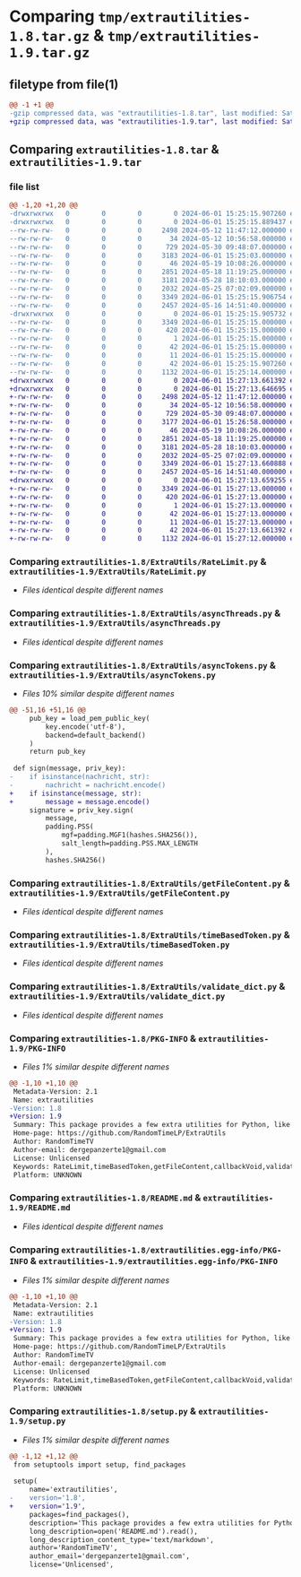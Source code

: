 # Comparing `tmp/extrautilities-1.8.tar.gz` & `tmp/extrautilities-1.9.tar.gz`

## filetype from file(1)

```diff
@@ -1 +1 @@
-gzip compressed data, was "extrautilities-1.8.tar", last modified: Sat Jun  1 15:25:15 2024, max compression
+gzip compressed data, was "extrautilities-1.9.tar", last modified: Sat Jun  1 15:27:13 2024, max compression
```

## Comparing `extrautilities-1.8.tar` & `extrautilities-1.9.tar`

### file list

```diff
@@ -1,20 +1,20 @@
-drwxrwxrwx   0        0        0        0 2024-06-01 15:25:15.907260 extrautilities-1.8/
-drwxrwxrwx   0        0        0        0 2024-06-01 15:25:15.889437 extrautilities-1.8/ExtraUtils/
--rw-rw-rw-   0        0        0     2498 2024-05-12 11:47:12.000000 extrautilities-1.8/ExtraUtils/RateLimit.py
--rw-rw-rw-   0        0        0       34 2024-05-12 10:56:58.000000 extrautilities-1.8/ExtraUtils/__init__.py
--rw-rw-rw-   0        0        0      729 2024-05-30 09:48:07.000000 extrautilities-1.8/ExtraUtils/asyncThreads.py
--rw-rw-rw-   0        0        0     3183 2024-06-01 15:25:03.000000 extrautilities-1.8/ExtraUtils/asyncTokens.py
--rw-rw-rw-   0        0        0       46 2024-05-19 10:08:26.000000 extrautilities-1.8/ExtraUtils/callbackVoid.py
--rw-rw-rw-   0        0        0     2851 2024-05-18 11:19:25.000000 extrautilities-1.8/ExtraUtils/getFileContent.py
--rw-rw-rw-   0        0        0     3181 2024-05-28 18:10:03.000000 extrautilities-1.8/ExtraUtils/timeBasedToken.py
--rw-rw-rw-   0        0        0     2032 2024-05-25 07:02:09.000000 extrautilities-1.8/ExtraUtils/validate_dict.py
--rw-rw-rw-   0        0        0     3349 2024-06-01 15:25:15.906754 extrautilities-1.8/PKG-INFO
--rw-rw-rw-   0        0        0     2457 2024-05-16 14:51:40.000000 extrautilities-1.8/README.md
-drwxrwxrwx   0        0        0        0 2024-06-01 15:25:15.905732 extrautilities-1.8/extrautilities.egg-info/
--rw-rw-rw-   0        0        0     3349 2024-06-01 15:25:15.000000 extrautilities-1.8/extrautilities.egg-info/PKG-INFO
--rw-rw-rw-   0        0        0      420 2024-06-01 15:25:15.000000 extrautilities-1.8/extrautilities.egg-info/SOURCES.txt
--rw-rw-rw-   0        0        0        1 2024-06-01 15:25:15.000000 extrautilities-1.8/extrautilities.egg-info/dependency_links.txt
--rw-rw-rw-   0        0        0       42 2024-06-01 15:25:15.000000 extrautilities-1.8/extrautilities.egg-info/requires.txt
--rw-rw-rw-   0        0        0       11 2024-06-01 15:25:15.000000 extrautilities-1.8/extrautilities.egg-info/top_level.txt
--rw-rw-rw-   0        0        0       42 2024-06-01 15:25:15.907260 extrautilities-1.8/setup.cfg
--rw-rw-rw-   0        0        0     1132 2024-06-01 15:25:14.000000 extrautilities-1.8/setup.py
+drwxrwxrwx   0        0        0        0 2024-06-01 15:27:13.661392 extrautilities-1.9/
+drwxrwxrwx   0        0        0        0 2024-06-01 15:27:13.646695 extrautilities-1.9/ExtraUtils/
+-rw-rw-rw-   0        0        0     2498 2024-05-12 11:47:12.000000 extrautilities-1.9/ExtraUtils/RateLimit.py
+-rw-rw-rw-   0        0        0       34 2024-05-12 10:56:58.000000 extrautilities-1.9/ExtraUtils/__init__.py
+-rw-rw-rw-   0        0        0      729 2024-05-30 09:48:07.000000 extrautilities-1.9/ExtraUtils/asyncThreads.py
+-rw-rw-rw-   0        0        0     3177 2024-06-01 15:26:58.000000 extrautilities-1.9/ExtraUtils/asyncTokens.py
+-rw-rw-rw-   0        0        0       46 2024-05-19 10:08:26.000000 extrautilities-1.9/ExtraUtils/callbackVoid.py
+-rw-rw-rw-   0        0        0     2851 2024-05-18 11:19:25.000000 extrautilities-1.9/ExtraUtils/getFileContent.py
+-rw-rw-rw-   0        0        0     3181 2024-05-28 18:10:03.000000 extrautilities-1.9/ExtraUtils/timeBasedToken.py
+-rw-rw-rw-   0        0        0     2032 2024-05-25 07:02:09.000000 extrautilities-1.9/ExtraUtils/validate_dict.py
+-rw-rw-rw-   0        0        0     3349 2024-06-01 15:27:13.660888 extrautilities-1.9/PKG-INFO
+-rw-rw-rw-   0        0        0     2457 2024-05-16 14:51:40.000000 extrautilities-1.9/README.md
+drwxrwxrwx   0        0        0        0 2024-06-01 15:27:13.659255 extrautilities-1.9/extrautilities.egg-info/
+-rw-rw-rw-   0        0        0     3349 2024-06-01 15:27:13.000000 extrautilities-1.9/extrautilities.egg-info/PKG-INFO
+-rw-rw-rw-   0        0        0      420 2024-06-01 15:27:13.000000 extrautilities-1.9/extrautilities.egg-info/SOURCES.txt
+-rw-rw-rw-   0        0        0        1 2024-06-01 15:27:13.000000 extrautilities-1.9/extrautilities.egg-info/dependency_links.txt
+-rw-rw-rw-   0        0        0       42 2024-06-01 15:27:13.000000 extrautilities-1.9/extrautilities.egg-info/requires.txt
+-rw-rw-rw-   0        0        0       11 2024-06-01 15:27:13.000000 extrautilities-1.9/extrautilities.egg-info/top_level.txt
+-rw-rw-rw-   0        0        0       42 2024-06-01 15:27:13.661392 extrautilities-1.9/setup.cfg
+-rw-rw-rw-   0        0        0     1132 2024-06-01 15:27:12.000000 extrautilities-1.9/setup.py
```

### Comparing `extrautilities-1.8/ExtraUtils/RateLimit.py` & `extrautilities-1.9/ExtraUtils/RateLimit.py`

 * *Files identical despite different names*

### Comparing `extrautilities-1.8/ExtraUtils/asyncThreads.py` & `extrautilities-1.9/ExtraUtils/asyncThreads.py`

 * *Files identical despite different names*

### Comparing `extrautilities-1.8/ExtraUtils/asyncTokens.py` & `extrautilities-1.9/ExtraUtils/asyncTokens.py`

 * *Files 10% similar despite different names*

```diff
@@ -51,16 +51,16 @@
     pub_key = load_pem_public_key(
         key.encode('utf-8'),
         backend=default_backend()
     )
     return pub_key
 
 def sign(message, priv_key):
-    if isinstance(nachricht, str):
-        nachricht = nachricht.encode()
+    if isinstance(message, str):
+        message = message.encode()
     signature = priv_key.sign(
         message,
         padding.PSS(
             mgf=padding.MGF1(hashes.SHA256()),
             salt_length=padding.PSS.MAX_LENGTH
         ),
         hashes.SHA256()
```

### Comparing `extrautilities-1.8/ExtraUtils/getFileContent.py` & `extrautilities-1.9/ExtraUtils/getFileContent.py`

 * *Files identical despite different names*

### Comparing `extrautilities-1.8/ExtraUtils/timeBasedToken.py` & `extrautilities-1.9/ExtraUtils/timeBasedToken.py`

 * *Files identical despite different names*

### Comparing `extrautilities-1.8/ExtraUtils/validate_dict.py` & `extrautilities-1.9/ExtraUtils/validate_dict.py`

 * *Files identical despite different names*

### Comparing `extrautilities-1.8/PKG-INFO` & `extrautilities-1.9/PKG-INFO`

 * *Files 1% similar despite different names*

```diff
@@ -1,10 +1,10 @@
 Metadata-Version: 2.1
 Name: extrautilities
-Version: 1.8
+Version: 1.9
 Summary: This package provides a few extra utilities for Python, like a "RateLimiter" class.
 Home-page: https://github.com/RandomTimeLP/ExtraUtils
 Author: RandomTimeTV
 Author-email: dergepanzerte1@gmail.com
 License: Unlicensed
 Keywords: RateLimit,timeBasedToken,getFileContent,callbackVoid,validate_dict
 Platform: UNKNOWN
```

### Comparing `extrautilities-1.8/README.md` & `extrautilities-1.9/README.md`

 * *Files identical despite different names*

### Comparing `extrautilities-1.8/extrautilities.egg-info/PKG-INFO` & `extrautilities-1.9/extrautilities.egg-info/PKG-INFO`

 * *Files 1% similar despite different names*

```diff
@@ -1,10 +1,10 @@
 Metadata-Version: 2.1
 Name: extrautilities
-Version: 1.8
+Version: 1.9
 Summary: This package provides a few extra utilities for Python, like a "RateLimiter" class.
 Home-page: https://github.com/RandomTimeLP/ExtraUtils
 Author: RandomTimeTV
 Author-email: dergepanzerte1@gmail.com
 License: Unlicensed
 Keywords: RateLimit,timeBasedToken,getFileContent,callbackVoid,validate_dict
 Platform: UNKNOWN
```

### Comparing `extrautilities-1.8/setup.py` & `extrautilities-1.9/setup.py`

 * *Files 1% similar despite different names*

```diff
@@ -1,12 +1,12 @@
 from setuptools import setup, find_packages
 
 setup(
     name='extrautilities',
-    version='1.8',
+    version='1.9',
     packages=find_packages(),
     description='This package provides a few extra utilities for Python, like a "RateLimiter" class.',
     long_description=open('README.md').read(),
     long_description_content_type='text/markdown',
     author='RandomTimeTV',
     author_email='dergepanzerte1@gmail.com',
     license='Unlicensed',
```

